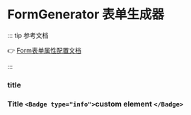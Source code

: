 # FormGenerator 表单生成器 

::: tip 参考文档

👉 [Form表单属性配置文档](http://front.skytech.io/element-plus/zh-CN/components/form.html#form-属性)

:::


### title 


### Title `<Badge type="info">`custom element `</Badge>`

